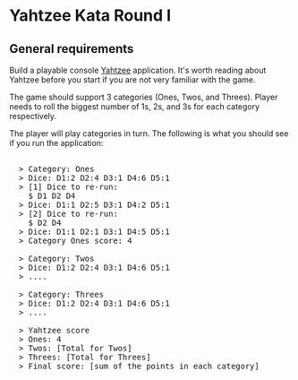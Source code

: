 Yahtzee Kata Round I
============

## General requirements

Build a playable console [Yahtzee](https://en.wikipedia.org/wiki/Yahtzee) application. It's worth reading about Yahtzee before you start if you are not very familiar with the game.  

The game should support 3 categories (Ones, Twos, and Threes). Player needs to roll the biggest number of 1s, 2s, and 3s
 for each category respectively.

The player will play categories in turn. The following is what you should see if you run the application:

<pre> 
  > Category: Ones
  > Dice: D1:2 D2:4 D3:1 D4:6 D5:1
  > [1] Dice to re-run: 
    $ D1 D2 D4
  > Dice: D1:1 D2:5 D3:1 D4:2 D5:1 
  > [2] Dice to re-run: 
    $ D2 D4
  > Dice: D1:1 D2:1 D3:1 D4:5 D5:1
  > Category Ones score: 4
   
  > Category: Twos
  > Dice: D1:2 D2:4 D3:1 D4:6 D5:1
  > ....
  
  > Category: Threes
  > Dice: D1:2 D2:4 D3:1 D4:6 D5:1
  > ....
  
  > Yahtzee score
  > Ones: 4
  > Twos: [Total for Twos]
  > Threes: [Total for Threes]
  > Final score: [sum of the points in each category]
</pre>